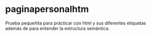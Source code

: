 # paginapersonalhtm
Prueba pequeñita para prácticar con html y sus diferentes etiquetas además de para entender la estructura semántica.
